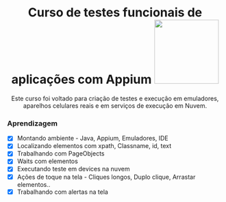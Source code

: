 <h1 align="center"> Curso de testes funcionais de aplicações com Appium <img src="https://user-images.githubusercontent.com/84480555/227820208-7e721663-746d-4668-9e13-4f7c65545ee3.png" width="150copx"> </h1> 

<p align="center" > Este curso foi voltado para criação de testes e execução em emuladores, aparelhos celulares reais e em serviços de execução em Nuvem. </p>


### Aprendizagem
- [x] Montando ambiente - Java, Appium, Emuladores, IDE
- [x] Localizando elementos com xpath, Classname, id, text
- [x] Trabalhando com PageObjects
- [x] Waits com elementos
- [x] Executando teste em devices na nuvem
- [x] Ações de toque na tela - Cliques longos, Duplo clique, Arrastar elementos..
- [x] Trabalhando com alertas na tela 
